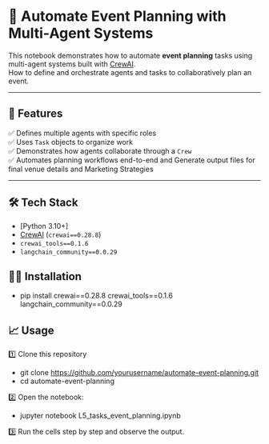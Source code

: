 # 🤖 Automate Event Planning with Multi-Agent Systems

This notebook demonstrates how to automate **event planning** tasks using multi-agent systems built with [CrewAI](https://docs.crewai.com/).  
How to define and orchestrate agents and tasks to collaboratively plan an event.

---

## 🚀 Features

✅ Defines multiple agents with specific roles  
✅ Uses `Task` objects to organize work  
✅ Demonstrates how agents collaborate through a `Crew`  
✅ Automates planning workflows end-to-end and Generate output files for final venue details and Marketing Strategies

---

## 🛠️ Tech Stack

- [Python 3.10+]
- [CrewAI](https://github.com/VisionBlocks/crewai) (`crewai==0.28.8`)
- `crewai_tools==0.1.6`
- `langchain_community==0.0.29`

## 🧑‍💻 Installation
- pip install crewai==0.28.8 crewai_tools==0.1.6 langchain_community==0.0.29

## 📈 Usage
1️⃣ Clone this repository
- git clone https://github.com/yourusername/automate-event-planning.git
- cd automate-event-planning

2️⃣ Open the notebook:
- jupyter notebook L5_tasks_event_planning.ipynb

3️⃣ Run the cells step by step and observe the output.
